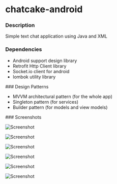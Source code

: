 # chatcake-android

### Description

Simple text chat application using Java and XML

### Dependencies

<ul>
	<li>Android support design library</li>
	<li>Retrofit Http Client library</li>
	<li>Socket.io client for android</li>
	<li>lombok utility library</li>
</ul>
### Design Patterns <br>

<ul>
	<li>MVVM architectural pattern (for the whole app)</li>
	<li>Singleton pattern (for services)</li>
	<li>Builder pattern (for models and view models)</li>
</ul>
### Screenshots

![Screenshot](Screenshots/1.png)

![Screenshot](Screenshots/2.png)

![Screenshot](Screenshots/3.png)

![Screenshot](Screenshots/4.png)

![Screenshot](Screenshots/5.png)

![Screenshot](Screenshots/6.png)